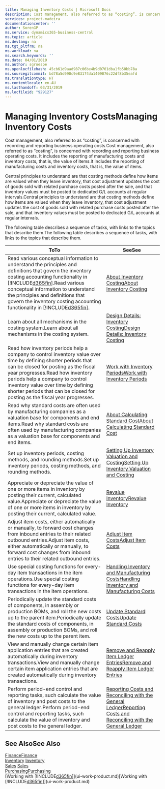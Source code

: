 ```yaml
---
title: Managing Inventory Costs | Microsoft Docs
description: Cost management, also referred to as “costing”, is concerned with recording and reporting business operating costs. It includes the reporting of manufacturing costs and inventory costs, that is, the value of items.
services: project-madeira
documentationcenter: ''
author: SorenGP
ms.service: dynamics365-business-central
ms.topic: article
ms.devlang: na
ms.tgt_pltfrm: na
ms.workload: na
ms.search.keywords: ''
ms.date: 04/01/2019
ms.author: sgroespe
ms.openlocfilehash: 45cb61d9aad987c06be4b9d0701dba1fb50bb78a
ms.sourcegitcommit: bd78a5d990c9e83174da1409076c22df8b35eafd
ms.translationtype: HT
ms.contentlocale: en-AU
ms.lasthandoff: 03/31/2019
ms.locfileid: "929127"
---
```

# <a name="managing-inventory-costs"></a><span data-ttu-id="9c0b9-104">Managing Inventory Costs</span><span class="sxs-lookup"><span data-stu-id="9c0b9-104">Managing Inventory Costs</span></span>
<span data-ttu-id="9c0b9-105">Cost management, also referred to as “costing”, is concerned with recording and reporting business operating costs.</span><span class="sxs-lookup"><span data-stu-id="9c0b9-105">Cost management, also referred to as “costing”, is concerned with recording and reporting business operating costs.</span></span> <span data-ttu-id="9c0b9-106">It includes the reporting of manufacturing costs and inventory costs, that is, the value of items.</span><span class="sxs-lookup"><span data-stu-id="9c0b9-106">It includes the reporting of manufacturing costs and inventory costs, that is, the value of items.</span></span>   

<span data-ttu-id="9c0b9-107">Central principles to understand are that costing methods define how items are valued when they leave inventory, that cost adjustment updates the cost of goods sold with related purchase costs posted after the sale, and that inventory values must be posted to dedicated G/L accounts at regular intervals.</span><span class="sxs-lookup"><span data-stu-id="9c0b9-107">Central principles to understand are that costing methods define how items are valued when they leave inventory, that cost adjustment updates the cost of goods sold with related purchase costs posted after the sale, and that inventory values must be posted to dedicated G/L accounts at regular intervals.</span></span>

<span data-ttu-id="9c0b9-108">The following table describes a sequence of tasks, with links to the topics that describe them.</span><span class="sxs-lookup"><span data-stu-id="9c0b9-108">The following table describes a sequence of tasks, with links to the topics that describe them.</span></span>

|<span data-ttu-id="9c0b9-109">**To**</span><span class="sxs-lookup"><span data-stu-id="9c0b9-109">**To**</span></span>|<span data-ttu-id="9c0b9-110">**See**</span><span class="sxs-lookup"><span data-stu-id="9c0b9-110">**See**</span></span>|  
|------------|-------------|  
|<span data-ttu-id="9c0b9-111">Read various conceptual information to understand the principles and definitions that govern the inventory costing accounting functionality in [!INCLUDE[d365fin](includes/d365fin_md.md)].</span><span class="sxs-lookup"><span data-stu-id="9c0b9-111">Read various conceptual information to understand the principles and definitions that govern the inventory costing accounting functionality in [!INCLUDE[d365fin](includes/d365fin_md.md)].</span></span>|[<span data-ttu-id="9c0b9-112">About Inventory Costing</span><span class="sxs-lookup"><span data-stu-id="9c0b9-112">About Inventory Costing</span></span>](finance-learn-about-costing.md)|  
|<span data-ttu-id="9c0b9-113">Learn about all mechanisms in the costing system.</span><span class="sxs-lookup"><span data-stu-id="9c0b9-113">Learn about all mechanisms in the costing system.</span></span>|[<span data-ttu-id="9c0b9-114">Design Details: Inventory Costing</span><span class="sxs-lookup"><span data-stu-id="9c0b9-114">Design Details: Inventory Costing</span></span>](design-details-inventory-costing.md)|
|<span data-ttu-id="9c0b9-115">Read how inventory periods help a company to control inventory value over time by defining shorter periods that can be closed for posting as the fiscal year progresses.</span><span class="sxs-lookup"><span data-stu-id="9c0b9-115">Read how inventory periods help a company to control inventory value over time by defining shorter periods that can be closed for posting as the fiscal year progresses.</span></span>|[<span data-ttu-id="9c0b9-116">Work with Inventory Periods</span><span class="sxs-lookup"><span data-stu-id="9c0b9-116">Work with Inventory Periods</span></span>](finance-how-to-work-with-inventory-periods.md)|
|<span data-ttu-id="9c0b9-117">Read why standard costs are often used by manufacturing companies as a valuation base for components and end items.</span><span class="sxs-lookup"><span data-stu-id="9c0b9-117">Read why standard costs are often used by manufacturing companies as a valuation base for components and end items.</span></span>|[<span data-ttu-id="9c0b9-118">About Calculating Standard Cost</span><span class="sxs-lookup"><span data-stu-id="9c0b9-118">About Calculating Standard Cost</span></span>](finance-about-calculating-standard-cost.md)|
|<span data-ttu-id="9c0b9-119">Set up inventory periods, costing methods, and rounding methods.</span><span class="sxs-lookup"><span data-stu-id="9c0b9-119">Set up inventory periods, costing methods, and rounding methods.</span></span>|[<span data-ttu-id="9c0b9-120">Setting Up Inventory Valuation and Costing</span><span class="sxs-lookup"><span data-stu-id="9c0b9-120">Setting Up Inventory Valuation and Costing</span></span>](finance-set-up-inventory-valuation-and-costing.md)|
|<span data-ttu-id="9c0b9-121">Appreciate or depreciate the value of one or more items in inventory by posting their current, calculated value.</span><span class="sxs-lookup"><span data-stu-id="9c0b9-121">Appreciate or depreciate the value of one or more items in inventory by posting their current, calculated value.</span></span>|[<span data-ttu-id="9c0b9-122">Revalue Inventory</span><span class="sxs-lookup"><span data-stu-id="9c0b9-122">Revalue Inventory</span></span>](inventory-how-revalue-inventory.md)|
|<span data-ttu-id="9c0b9-123">Adjust item costs, either automatically or manually, to forward cost changes from inbound entries to their related outbound entries.</span><span class="sxs-lookup"><span data-stu-id="9c0b9-123">Adjust item costs, either automatically or manually, to forward cost changes from inbound entries to their related outbound entries.</span></span>|[<span data-ttu-id="9c0b9-124">Adjust Item Costs</span><span class="sxs-lookup"><span data-stu-id="9c0b9-124">Adjust Item Costs</span></span>](inventory-how-adjust-item-costs.md)|
|<span data-ttu-id="9c0b9-125">Use special costing functions for every-day item transactions in the item operations.</span><span class="sxs-lookup"><span data-stu-id="9c0b9-125">Use special costing functions for every-day item transactions in the item operations.</span></span>|[<span data-ttu-id="9c0b9-126">Handling Inventory and Manufacturing Costs</span><span class="sxs-lookup"><span data-stu-id="9c0b9-126">Handling Inventory and Manufacturing Costs</span></span>](finance-handle-inventory-and-manufacturing-costs.md)|  
|<span data-ttu-id="9c0b9-127">Periodically update the standard costs of components, in assembly or production BOMs, and roll the new costs up to the parent item.</span><span class="sxs-lookup"><span data-stu-id="9c0b9-127">Periodically update the standard costs of components, in assembly or production BOMs, and roll the new costs up to the parent item.</span></span>|[<span data-ttu-id="9c0b9-128">Update Standard Costs</span><span class="sxs-lookup"><span data-stu-id="9c0b9-128">Update Standard Costs</span></span>](finance-how-to-update-standard-costs.md)|
|<span data-ttu-id="9c0b9-129">View and manually change certain item application entries that are created automatically during inventory transactions.</span><span class="sxs-lookup"><span data-stu-id="9c0b9-129">View and manually change certain item application entries that are created automatically during inventory transactions.</span></span>|[<span data-ttu-id="9c0b9-130">Remove and Reapply Item Ledger Entries</span><span class="sxs-lookup"><span data-stu-id="9c0b9-130">Remove and Reapply Item Ledger Entries</span></span>](finance-how-to-remove-and-reapply-item-entries.md)|
|<span data-ttu-id="9c0b9-131">Perform period-end control and reporting tasks, such calculate the value of inventory and post costs to the general ledger.</span><span class="sxs-lookup"><span data-stu-id="9c0b9-131">Perform period-end control and reporting tasks, such calculate the value of inventory and post costs to the general ledger.</span></span>|[<span data-ttu-id="9c0b9-132">Reporting Costs and Reconciling with the General Ledger</span><span class="sxs-lookup"><span data-stu-id="9c0b9-132">Reporting Costs and Reconciling with the General Ledger</span></span>](finance-report-costs-and-reconcile-with-the-general-ledger.md)|

## <a name="see-also"></a><span data-ttu-id="9c0b9-133">See Also</span><span class="sxs-lookup"><span data-stu-id="9c0b9-133">See Also</span></span>  
 [<span data-ttu-id="9c0b9-134">Finance</span><span class="sxs-lookup"><span data-stu-id="9c0b9-134">Finance</span></span>](finance.md)  
 <span data-ttu-id="9c0b9-135">[Inventory](inventory-manage-inventory.md) </span><span class="sxs-lookup"><span data-stu-id="9c0b9-135">[Inventory](inventory-manage-inventory.md) </span></span>  
 <span data-ttu-id="9c0b9-136">[Sales](sales-manage-sales.md) </span><span class="sxs-lookup"><span data-stu-id="9c0b9-136">[Sales](sales-manage-sales.md) </span></span>  
 [<span data-ttu-id="9c0b9-137">Purchasing</span><span class="sxs-lookup"><span data-stu-id="9c0b9-137">Purchasing</span></span>](purchasing-manage-purchasing.md)  
 <span data-ttu-id="9c0b9-138">[Working with [!INCLUDE[d365fin](includes/d365fin_md.md)]](ui-work-product.md)</span><span class="sxs-lookup"><span data-stu-id="9c0b9-138">[Working with [!INCLUDE[d365fin](includes/d365fin_md.md)]](ui-work-product.md)</span></span>
